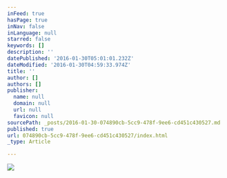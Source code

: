 ```yaml
---
inFeed: true
hasPage: true
inNav: false
inLanguage: null
starred: false
keywords: []
description: ''
datePublished: '2016-01-30T05:01:01.232Z'
dateModified: '2016-01-30T04:59:33.974Z'
title: ''
author: []
authors: []
publisher:
  name: null
  domain: null
  url: null
  favicon: null
sourcePath: _posts/2016-01-30-074890cb-5cc9-478f-9ee6-cd451c430527.md
published: true
url: 074890cb-5cc9-478f-9ee6-cd451c430527/index.html
_type: Article

---
```

![](https://the-grid-user-content.s3-us-west-2.amazonaws.com/1cdf204e-7176-46e4-b954-add4763cc71b.JPG)